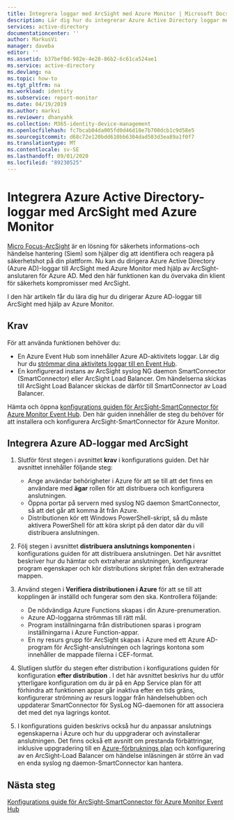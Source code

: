```yaml
---
title: Integrera loggar med ArcSight med Azure Monitor | Microsoft Docs
description: Lär dig hur du integrerar Azure Active Directory loggar med ArcSight med Azure Monitor
services: active-directory
documentationcenter: ''
author: MarkusVi
manager: daveba
editor: ''
ms.assetid: b37bef0d-982e-4e28-86b2-6c61ca524ae1
ms.service: active-directory
ms.devlang: na
ms.topic: how-to
ms.tgt_pltfrm: na
ms.workload: identity
ms.subservice: report-monitor
ms.date: 04/19/2019
ms.author: markvi
ms.reviewer: dhanyahk
ms.collection: M365-identity-device-management
ms.openlocfilehash: fc7bcab04da005fd0d46d18e7b708dcb1c9d58e5
ms.sourcegitcommit: d68c72e120bdd610bb6304dad503d3ea89a1f0f7
ms.translationtype: MT
ms.contentlocale: sv-SE
ms.lasthandoff: 09/01/2020
ms.locfileid: "89230525"
---
```

# <a name="integrate-azure-active-directory-logs-with-arcsight-using-azure-monitor"></a>Integrera Azure Active Directory-loggar med ArcSight med Azure Monitor

[Micro Focus-ArcSight](https://software.microfocus.com/products/siem-security-information-event-management/overview) är en lösning för säkerhets informations-och händelse hantering (Siem) som hjälper dig att identifiera och reagera på säkerhetshot på din plattform. Nu kan du dirigera Azure Active Directory (Azure AD)-loggar till ArcSight med Azure Monitor med hjälp av ArcSight-anslutaren för Azure AD. Med den här funktionen kan du övervaka din klient för säkerhets kompromisser med ArcSight.  

I den här artikeln får du lära dig hur du dirigerar Azure AD-loggar till ArcSight med hjälp av Azure Monitor. 

## <a name="prerequisites"></a>Krav

För att använda funktionen behöver du:
* En Azure Event Hub som innehåller Azure AD-aktivitets loggar. Lär dig hur du [strömmar dina aktivitets loggar till en Event Hub](./tutorial-azure-monitor-stream-logs-to-event-hub.md). 
* En konfigurerad instans av ArcSight syslog NG daemon SmartConnector (SmartConnector) eller ArcSight Load Balancer. Om händelserna skickas till ArcSight Load Balancer skickas de därför till SmartConnector av Load Balancer.

Hämta och öppna [konfigurations guiden för ArcSight-SmartConnector för Azure Monitor Event Hub](https://community.microfocus.com/t5/ArcSight-Connectors/SmartConnector-for-Microsoft-Azure-Monitor-Event-Hub/ta-p/1671292). Den här guiden innehåller de steg du behöver för att installera och konfigurera ArcSight-SmartConnector för Azure Monitor. 

## <a name="integrate-azure-ad-logs-with-arcsight"></a>Integrera Azure AD-loggar med ArcSight

1. Slutför först stegen i avsnittet **krav** i konfigurations guiden. Det här avsnittet innehåller följande steg:
    * Ange användar behörigheter i Azure för att se till att det finns en användare med **ägar** rollen för att distribuera och konfigurera anslutningen.
    * Öppna portar på servern med syslog NG daemon SmartConnector, så att det går att komma åt från Azure. 
    * Distributionen kör ett Windows PowerShell-skript, så du måste aktivera PowerShell för att köra skript på den dator där du vill distribuera anslutningen.

2. Följ stegen i avsnittet **distribuera anslutnings komponenten** i konfigurations guiden för att distribuera anslutningen. Det här avsnittet beskriver hur du hämtar och extraherar anslutningen, konfigurerar program egenskaper och kör distributions skriptet från den extraherade mappen. 

3. Använd stegen i **Verifiera distributionen i Azure** för att se till att kopplingen är inställd och fungerar som den ska. Kontrollera följande:
    * De nödvändiga Azure Functions skapas i din Azure-prenumeration.
    * Azure AD-loggarna strömmas till rätt mål. 
    * Program inställningarna från distributionen sparas i program inställningarna i Azure Function-appar. 
    * En ny resurs grupp för ArcSight skapas i Azure med ett Azure AD-program för ArcSight-anslutningen och lagrings kontona som innehåller de mappade filerna i CEF-format.

4. Slutligen slutför du stegen efter distribution i konfigurations guiden för konfiguration **efter distribution** . I det här avsnittet beskrivs hur du utför ytterligare konfiguration om du är på en App Service plan för att förhindra att funktionen appar går inaktiva efter en tids gräns, konfigurerar strömning av resurs loggar från händelsehubben och uppdaterar SmartConnector för SysLog NG-daemonen för att associera det med det nya lagrings kontot.

5. I konfigurations guiden beskrivs också hur du anpassar anslutnings egenskaperna i Azure och hur du uppgraderar och avinstallerar anslutningen. Det finns också ett avsnitt om prestanda förbättringar, inklusive uppgradering till en [Azure-förbruknings plan](https://azure.microsoft.com/pricing/details/functions) och konfigurering av en ArcSight-Load Balancer om händelse inläsningen är större än vad en enda syslog ng daemon-SmartConnector kan hantera.

## <a name="next-steps"></a>Nästa steg

[Konfigurations guide för ArcSight-SmartConnector för Azure Monitor Event Hub](https://community.microfocus.com/t5/ArcSight-Connectors/SmartConnector-for-Microsoft-Azure-Monitor-Event-Hub/ta-p/1671292)